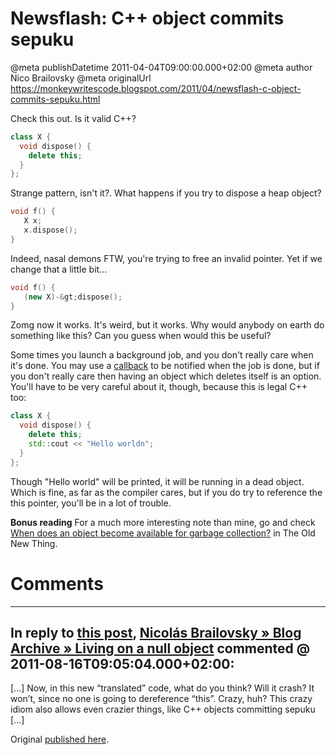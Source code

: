 # Newsflash: C++ object commits sepuku

@meta publishDatetime 2011-04-04T09:00:00.000+02:00
@meta author Nico Brailovsky
@meta originalUrl https://monkeywritescode.blogspot.com/2011/04/newsflash-c-object-commits-sepuku.html

Check this out. Is it valid C++?

```c++
class X {
  void dispose() {
    delete this;
  }
};
```

Strange pattern, isn't it?. What happens if you try to dispose a heap object?

```c++
void f() {
   X x;
   x.dispose();
}
```

Indeed, nasal demons FTW, you're trying to free an invalid pointer. Yet if we change that a little bit...

```c++
void f() {
   (new X)-&gt;dispose();
}
```

Zomg now it works. It's weird, but it works. Why would anybody on earth do something like this? Can you guess when would this be useful?

Some times you launch a background job, and you don't really care when it's done. You may use a [callback](md_blog/2009/0803_CMagiccallbackssolved.md) to be notified when the job is done, but if you don't really care then having an object which deletes itself is an option. You'll have to be very careful about it, though, because this is legal C++ too:

```c++
class X {
  void dispose() {
    delete this;
    std::cout << "Hello worldn";
  }
};
```

Though "Hello world" will be printed, it will be running in a dead object. Which is fine, as far as the compiler cares, but if you do try to reference the this pointer, you'll be in a lot of trouble.

**Bonus reading**
For a much more interesting note than mine, go and check [When does an object become available for garbage collection?](http://blogs.msdn.com/b/oldnewthing/archive/2010/08/10/10048149.aspx) in The Old New Thing.


# Comments

---
## In reply to [this post](), [Nicolás Brailovsky » Blog Archive » Living on a null object](md_blog/2011/0816_Livingonanullobject.md) commented @ 2011-08-16T09:05:04.000+02:00:

[...] Now, in this new “translated” code, what do you think? Will it crash? It won’t, since no one is going to dereference “this”. Crazy, huh? This crazy idiom also allows even crazier things, like C++ objects committing sepuku [...]

Original [published here](md_blog/2011/0404_NewsflashCobjectcommitssepuku.md).
